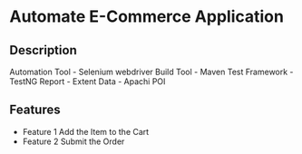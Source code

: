# Automate E-Commerce Application
## Description
Automation Tool - Selenium webdriver
Build Tool - Maven
Test Framework - TestNG
Report - Extent
Data   - Apachi POI

## Features
- Feature 1  Add the Item to the Cart
- Feature 2  Submit the Order


